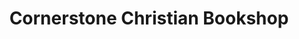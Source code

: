 ---
title: "Cornerstone Christian Bookshop"
url: /gosport/cornerstone-christian-bookshop/
shop: books
---